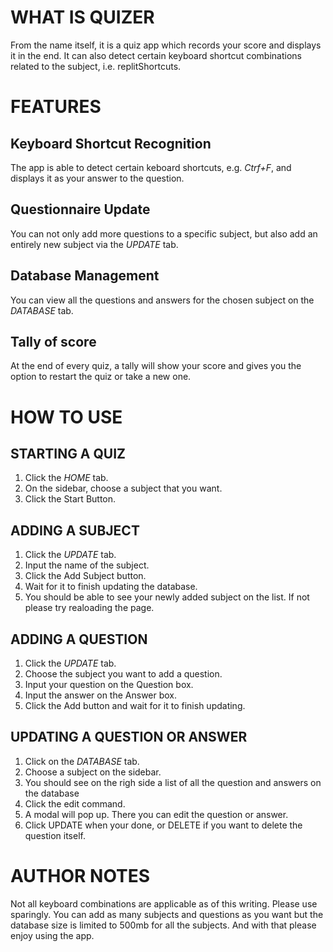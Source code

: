 # WHAT IS QUIZER
From the name itself, it is a quiz app which records your score and displays it in the end. It can also detect certain keyboard shortcut combinations related to the subject, i.e. replitShortcuts.

# FEATURES
## Keyboard Shortcut Recognition
The app is able to detect certain keboard shortcuts, e.g. *Ctrf+F*, and displays it as your answer to the question.

## Questionnaire Update
You can not only add more questions to a specific subject, but also add an entirely new subject via the *UPDATE* tab.

## Database Management
You can view all the questions and answers for the chosen subject on the *DATABASE* tab.

## Tally of score
At the end of every quiz, a tally will show your score and gives you the option to restart the quiz or take a new one.

# HOW TO USE
## STARTING A QUIZ
1. Click the *HOME* tab.
2. On the sidebar, choose a subject that you want.
3. Click the Start Button.
## ADDING A SUBJECT
1. Click the *UPDATE* tab.
2. Input the name of the subject.
3. Click the Add Subject button.
4. Wait for it to finish updating the database.
5. You should be able to see your newly added subject on the list. If not please try realoading the page.
## ADDING A QUESTION
1. Click the *UPDATE* tab.
2. Choose the subject you want to add a question.
3. Input your question on the Question box.
4. Input the answer on the Answer box.
5. Click the Add button and wait for it to finish updating.
## UPDATING A QUESTION OR ANSWER
1. Click on the *DATABASE* tab.
2. Choose a subject on the sidebar.
3. You should see on the righ side a list of all the question and answers on the database
4. Click the edit command.
5. A modal will pop up. There you can edit the question or answer.
6. Click UPDATE when your done, or DELETE if you want to delete the question itself.
# AUTHOR NOTES
Not all keyboard combinations are applicable as of this writing. Please use sparingly. You can add as many subjects and questions as you want but the database size is limited to 500mb for all the subjects. And with that please enjoy using the app.
